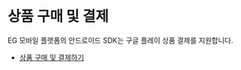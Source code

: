 # 상품 구매 및 결제

EG 모바일 플랫폼의 안드로이드 SDK는 구글 플레이 상품 결제를 지원합니다.

* [상품 구매 및 결제하기](/_draft/payment/Payment.md)